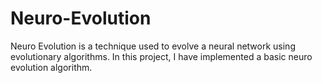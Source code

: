 # Neuro-Evolution
Neuro Evolution is a technique used to evolve a neural network using evolutionary algorithms. In this project, I have implemented a basic neuro evolution algorithm.
